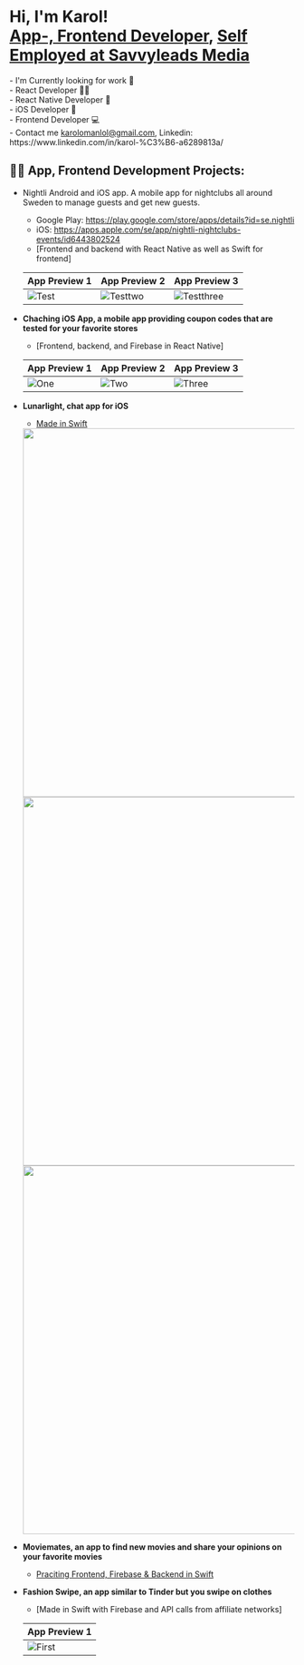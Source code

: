 <h1>Hi, I'm Karol! <br/><a href="https://github.com/karol-oman">App-, Frontend Developer</a>, <a href="https://www.linkedin.com/in/karol-%C3%B6-a6289813a/">Self Employed at Savvyleads Media</a></h1>
- I'm Currently looking for work 💼
<br>- React Developer 👨‍💻
<br>- React Native Developer 📱
<br>- iOS Developer 📱
<br>- Frontend Developer 💻
<br>- Contact me <a href="mailto:karolomanlol@gmail.com">karolomanlol@gmail.com</a>, Linkedin: https://www.linkedin.com/in/karol-%C3%B6-a6289813a/

<h2>👨‍💻 App, Frontend Development Projects:</h2>

- Nightli Android and iOS app. A mobile app for nightclubs all around Sweden to manage guests and get new guests.
  - Google Play: https://play.google.com/store/apps/details?id=se.nightli
  - iOS: https://apps.apple.com/se/app/nightli-nightclubs-events/id6443802524
  - [Frontend and backend with React Native as well as Swift for frontend]
    
  | App Preview 1                       | App Preview 2                       | App Preview 3                       |
  | ----------------------------------- | ----------------------------------- | ----------------------------------- |
  | ![Test](https://is1-ssl.mzstatic.com/image/thumb/PurpleSource122/v4/d8/8f/34/d88f346a-0bfd-2a98-2690-e0a9676cf180/1d8081cd-ab7e-4191-b885-5591d31e3862_Namnlo_U0308st-2__U00281_U0029.jpeg/230x0w.webp) | ![Testtwo](https://is1-ssl.mzstatic.com/image/thumb/PurpleSource122/v4/d8/8f/34/d88f346a-0bfd-2a98-2690-e0a9676cf180/1d8081cd-ab7e-4191-b885-5591d31e3862_Namnlo_U0308st-2__U00281_U0029.jpeg/230x0w.webp) | ![Testthree](https://is1-ssl.mzstatic.com/image/thumb/PurpleSource112/v4/1b/fb/9b/1bfb9bee-0b9a-dcd3-8cc8-e630da053dc6/db779e7f-4cbc-48a4-ac71-b19d291c133c_Namnlost-4.png/230x0w.webp)

- <b>Chaching iOS App, a mobile app providing coupon codes that are tested for your favorite stores</b>
  - [Frontend, backend, and Firebase in React Native]
    
  | App Preview 1                       | App Preview 2                       | App Preview 3                       |
  | ----------------------------------- | ----------------------------------- | ----------------------------------- |
  | ![One](https://is1-ssl.mzstatic.com/image/thumb/PurpleSource116/v4/a6/97/55/a697552a-e225-baae-6c0f-24fc5b8a31c9/2b332813-ce7c-4574-a6a8-b9886594ec31_bild3.png/400x800bb.png) | ![Two](https://is5-ssl.mzstatic.com/image/thumb/PurpleSource116/v4/08/98/1e/08981e1b-4f4a-35ef-9690-b182b270683a/e4fd6abf-0c5a-46e3-a4c7-d1044cfe68d6_Bild1.png/400x800bb.png) | ![Three](https://is1-ssl.mzstatic.com/image/thumb/PurpleSource116/v4/4b/10/49/4b10490e-9949-e298-1c8b-2c1bd0dc7d90/125bac03-8585-4462-8e96-00bc9ce6c429_bild2.png/400x800bb.png)

- <b>Lunarlight, chat app for iOS</b>
  - [Made in Swift](https://github.com/n1ghtb0rn/LunarLight)

  <img src="https://github.com/karol-oman/karol-oman/assets/90765144/e57ded6f-3113-4276-9e3f-3795c1ce9d4a" with="300" height="650">
  <img src="https://github.com/karol-oman/karol-oman/assets/90765144/d671ad40-03c1-4590-9229-44f43aa0e6cf" with="300" height="650">
  <img src="https://github.com/karol-oman/karol-oman/assets/90765144/c33f2dbe-4896-4eed-ba15-642cd715f61b" with="300" height="650">

- <b>Moviemates, an app to find new movies and share your opinions on your favorite movies</b>
  - [Praciting Frontend, Firebase & Backend in Swift](https://github.com/GustavSoderberg/moviemates)
- <b>Fashion Swipe, an app similar to Tinder but you swipe on clothes</b>
  - [Made in Swift with Firebase and API calls from affiliate networks]
    
  | App Preview 1                       |
  | ----------------------------------- |
  | ![First](https://media.discordapp.net/attachments/943521890042011678/950382559802585139/unknown.png?width=315&height=676) |
    

